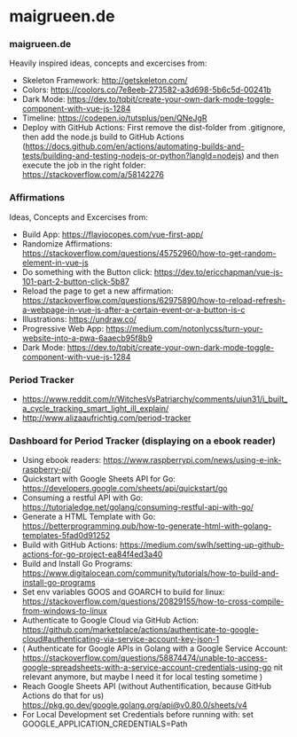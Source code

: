 # maigrueen.de

### maigrueen.de

Heavily inspired ideas, concepts and excercises from:
* Skeleton Framework: http://getskeleton.com/
* Colors: https://coolors.co/7e8eeb-273582-a3d698-5b6c5d-00241b
* Dark Mode: https://dev.to/tqbit/create-your-own-dark-mode-toggle-component-with-vue-js-1284
* Timeline: https://codepen.io/tutsplus/pen/QNeJgR
* Deploy with GitHub Actions: First remove the dist-folder from .gitignore, then add the node.js build to GitHub Actions (https://docs.github.com/en/actions/automating-builds-and-tests/building-and-testing-nodejs-or-python?langId=nodejs) and then execute the job in the right folder: https://stackoverflow.com/a/58142276

### Affirmations
Ideas, Concepts and Excercises from:
* Build App: https://flaviocopes.com/vue-first-app/
* Randomize Affirmations: https://stackoverflow.com/questions/45752960/how-to-get-random-element-in-vue-js
* Do something with the Button click: https://dev.to/ericchapman/vue-js-101-part-2-button-click-5b87
* Reload the page to get a new affirmation: https://stackoverflow.com/questions/62975890/how-to-reload-refresh-a-webpage-in-vue-js-after-a-certain-event-or-a-button-is-c
* Illustrations: https://undraw.co/
* Progressive Web App: https://medium.com/notonlycss/turn-your-website-into-a-pwa-6aaecb95f8b9
* Dark Mode: https://dev.to/tqbit/create-your-own-dark-mode-toggle-component-with-vue-js-1284

### Period Tracker
* https://www.reddit.com/r/WitchesVsPatriarchy/comments/uiun31/i_built_a_cycle_tracking_smart_light_ill_explain/
* http://www.alizaaufrichtig.com/period-tracker

### Dashboard for Period Tracker (displaying on a ebook reader)
* Using ebook readers: https://www.raspberrypi.com/news/using-e-ink-raspberry-pi/
* Quickstart with Google Sheets API for Go: https://developers.google.com/sheets/api/quickstart/go
* Consuming a restful API with Go: https://tutorialedge.net/golang/consuming-restful-api-with-go/
* Generate a HTML Template with Go: https://betterprogramming.pub/how-to-generate-html-with-golang-templates-5fad0d91252
* Build with GitHub Actions: https://medium.com/swlh/setting-up-github-actions-for-go-project-ea84f4ed3a40
* Build and Install Go Programs: https://www.digitalocean.com/community/tutorials/how-to-build-and-install-go-programs
* Set env variables GOOS and GOARCH to build for linux: https://stackoverflow.com/questions/20829155/how-to-cross-compile-from-windows-to-linux
* Authenticate to Google Cloud via GitHub Action: https://github.com/marketplace/actions/authenticate-to-google-cloud#authenticating-via-service-account-key-json-1
* ( Authenticate for Google APIs in Golang with a Google Service Account: https://stackoverflow.com/questions/58874474/unable-to-access-google-spreadsheets-with-a-service-account-credentials-using-go nit relevant anymore, but maybe I need it for local testing sometime )
* Reach Google Sheets API (without Authentification, because GitHub Actions do that for us) https://pkg.go.dev/google.golang.org/api@v0.80.0/sheets/v4
* For Local Development set Credentials before running with: set GOOGLE_APPLICATION_CREDENTIALS=Path